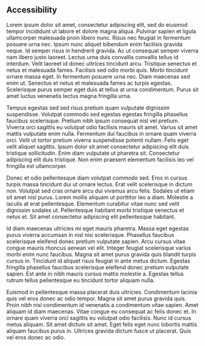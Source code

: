 
## Accessibility

Lorem ipsum dolor sit amet, consectetur adipiscing elit, sed do eiusmod tempor incididunt ut labore et dolore magna aliqua. Pulvinar sapien et ligula ullamcorper malesuada proin libero nunc. Risus nec feugiat in fermentum posuere urna nec. Ipsum nunc aliquet bibendum enim facilisis gravida neque. Id semper risus in hendrerit gravida. Ac ut consequat semper viverra nam libero justo laoreet. Lectus urna duis convallis convallis tellus id interdum. Velit laoreet id donec ultrices tincidunt arcu. Tristique senectus et netus et malesuada fames. Facilisis sed odio morbi quis. Morbi tincidunt ornare massa eget. In fermentum posuere urna nec. Diam maecenas sed enim ut. Senectus et netus et malesuada fames ac turpis egestas. Scelerisque purus semper eget duis at tellus at urna condimentum. Purus sit amet luctus venenatis lectus magna fringilla urna.

Tempus egestas sed sed risus pretium quam vulputate dignissim suspendisse. Volutpat commodo sed egestas egestas fringilla phasellus faucibus scelerisque. Pretium nibh ipsum consequat nisl vel pretium. Viverra orci sagittis eu volutpat odio facilisis mauris sit amet. Varius sit amet mattis vulputate enim nulla. Fermentum dui faucibus in ornare quam viverra orci. Velit ut tortor pretium viverra suspendisse potenti nullam. Felis eget velit aliquet sagittis. Ipsum dolor sit amet consectetur adipiscing elit duis tristique sollicitudin. Enim diam vulputate ut pharetra sit. Consectetur adipiscing elit duis tristique. Non enim praesent elementum facilisis leo vel fringilla est ullamcorper.

Donec et odio pellentesque diam volutpat commodo sed. Eros in cursus turpis massa tincidunt dui ut ornare lectus. Erat velit scelerisque in dictum non. Volutpat sed cras ornare arcu dui vivamus arcu felis. Sodales ut etiam sit amet nisl purus. Lorem mollis aliquam ut porttitor leo a diam. Molestie a iaculis at erat pellentesque. Elementum curabitur vitae nunc sed velit dignissim sodales ut. Pellentesque habitant morbi tristique senectus et netus et. Sit amet consectetur adipiscing elit pellentesque habitant.

Id diam maecenas ultricies mi eget mauris pharetra. Massa eget egestas purus viverra accumsan in nisl nisi scelerisque. Phasellus faucibus scelerisque eleifend donec pretium vulputate sapien. Arcu cursus vitae congue mauris rhoncus aenean vel elit. Integer feugiat scelerisque varius morbi enim nunc faucibus. Magna sit amet purus gravida quis blandit turpis cursus in. Tincidunt id aliquet risus feugiat in ante metus dictum. Egestas fringilla phasellus faucibus scelerisque eleifend donec pretium vulputate sapien. Est ante in nibh mauris cursus mattis molestie a. Egestas tellus rutrum tellus pellentesque eu tincidunt tortor aliquam nulla.

Euismod in pellentesque massa placerat duis ultricies. Condimentum lacinia quis vel eros donec ac odio tempor. Magna sit amet purus gravida quis. Proin nibh nisl condimentum id venenatis a condimentum vitae sapien. Amet aliquam id diam maecenas. Vitae congue eu consequat ac felis donec et. In ornare quam viverra orci sagittis eu volutpat odio facilisis. Nunc id cursus metus aliquam. Sit amet dictum sit amet. Eget felis eget nunc lobortis mattis aliquam faucibus purus in. Ultrices gravida dictum fusce ut placerat. Quis vel eros donec ac odio.

